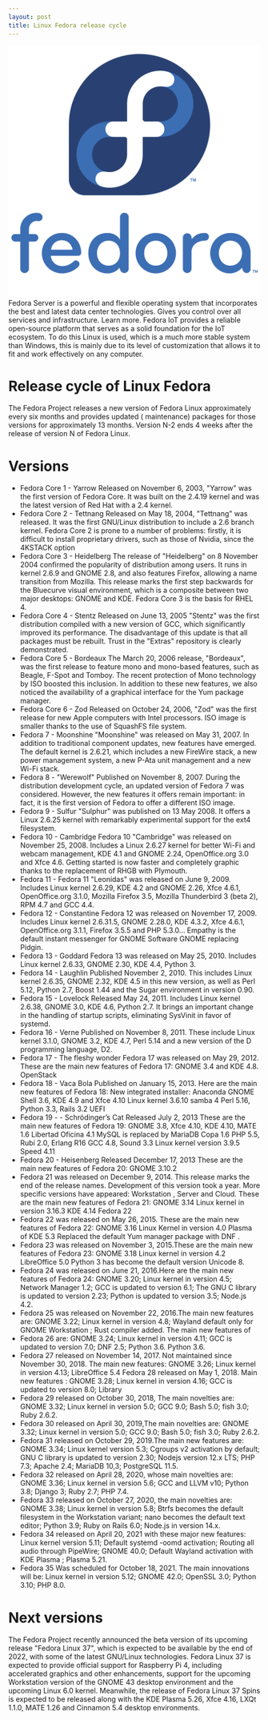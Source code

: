 ```yaml
---
layout: post
title: Linux Fedora release cycle
---
```

<div class="row">
    <div class="col-sm-2">
        <img src="/images/linux-fedora.png" alt="Linux Fedora logo"/>
    </div>
    <div class="col-sm-10">
        Fedora Server is a powerful and flexible operating system that incorporates the best and latest data center technologies. Gives you control over all services and infrastructure. Learn more. Fedora IoT provides a reliable open-source platform that serves as a solid foundation for the IoT ecosystem. To do this Linux is used, which is a much more stable system than Windows, this is mainly due to its level of customization that allows it to fit and work effectively on any computer.
    </div>
</div>

<meta property="og:title" content="Linux Fedora Release Cycle">
<meta property="og:description" content="An overview of the Fedora Linux release cycle, detailing its history, major versions, minor releases, and point releases, along with code examples demonstrating new features.">
<meta property="og:type" content="article">
<meta property="og:url" content="https://blog.released.info/2021/08/01/Linux-fedora.html">
<meta property="og:image" content="https://blog.released.info/images/linux-fedora.png">
<meta property="article:author" content="Released.info Blog Team">
<meta property="article:published_time" content="2021-08-01">


# Release cycle of Linux Fedora

The Fedora Project releases a new version of Fedora Linux approximately every six months and provides updated (
maintenance) packages for those versions for approximately 13 months. Version N-2 ends 4 weeks after the release of
version N of Fedora Linux.

# Versions

* Fedora Core 1 - Yarrow Released on November 6, 2003, "Yarrow" was the first version of Fedora Core. It was built on
  the 2.4.19 kernel and was the latest version of Red Hat with a 2.4 kernel.
* Fedora Core 2 - Tettnang Released on May 18, 2004, "Tettnang" was released. It was the first GNU/Linux distribution to
  include a 2.6 branch kernel. Fedora Core 2 is prone to a number of problems: firstly, it is difficult to install
  proprietary drivers, such as those of Nvidia, since the 4KSTACK option
* Fedora Core 3 - Heidelberg The release of "Heidelberg" on 8 November 2004 confirmed the popularity of distribution
  among users. It runs in kernel 2.6.9 and GNOME 2.8, and also features Firefox, allowing a name transition from
  Mozilla. This release marks the first step backwards for the Bluecurve visual environment, which is a composite
  between two major desktops: GNOME and KDE. Fedora Core 3 is the basis for RHEL 4.
* Fedora Core 4 - Stentz Released on June 13, 2005 "Stentz" was the first distribution compiled with a new version of
  GCC, which significantly improved its performance. The disadvantage of this update is that all packages must be
  rebuilt. Trust in the "Extras" repository is clearly demonstrated.
* Fedora Core 5 - Bordeaux The March 20, 2006 release, "Bordeaux", was the first release to feature mono and mono-based
  features, such as Beagle, F-Spot and Tomboy. The recent protection of Mono technology by ISO boosted this inclusion.
  In addition to these new features, we also noticed the availability of a graphical interface for the Yum package
  manager.
* Fedora Core 6 - Zod Released on October 24, 2006, "Zod" was the first release for new Apple computers with Intel
  processors. ISO image is smaller thanks to the use of SquashFS file system.
* Fedora 7 - Moonshine "Moonshine" was released on May 31, 2007. In addition to traditional component updates, new
  features have emerged. The default kernel is 2.6.21, which includes a new FireWire stack, a new power management
  system, a new P-Ata unit management and a new Wi-Fi stack.
* Fedora 8 -  "Werewolf" Published on November 8, 2007. During the distribution development cycle, an updated version of
  Fedora 7 was considered. However, the new features it offers remain important: in fact, it is the first version of
  Fedora to offer a different ISO image.
* Fedora 9 - Sulfur "Sulphur" was published on 13 May 2008. It offers a Linux 2.6.25 kernel with remarkably experimental
  support for the ext4 filesystem.
* Fedora 10 - Cambridge Fedora 10 "Cambridge" was released on November 25, 2008. Includes a Linux 2.6.27 kernel for
  better Wi-Fi and webcam management, KDE 4.1 and GNOME 2.24, OpenOffice.org 3.0 and Xfce 4.6. Getting started is now
  faster and completely graphic thanks to the replacement of RHGB with Plymouth.
* Fedora 11 - Fedora 11 "Leonidas" was released on June 9, 2009. Includes Linux kernel 2.6.29, KDE 4.2 and GNOME 2.26,
  Xfce 4.6.1, OpenOffice.org 3.1.0, Mozilla Firefox 3.5, Mozilla Thunderbird 3 (beta 2), RPM 4.7 and GCC 4.4.
* Fedora 12 - Constantine Fedora 12 was released on November 17, 2009. Includes Linux kernel 2.6.31.5, GNOME 2.28.0, KDE
  4.3.2, Xfce 4.6.1, OpenOffice.org 3.1.1, Firefox 3.5.5 and PHP 5.3.0... Empathy is the default instant messenger for
  GNOME Software GNOME replacing Pidgin.
* Fedora 13 - Goddard Fedora 13 was released on May 25, 2010. Includes Linux kernel 2.6.33, GNOME 2.30, KDE 4.4, Python
  3.
* Fedora 14 - Laughlin Published November 2, 2010. This includes Linux kernel 2.6.35, GNOME 2.32, KDE 4.5 in this new
  version, as well as Perl 5.12, Python 2.7, Boost 1.44 and the Sugar environment in version 0.90.
* Fedora 15 - Lovelock Released May 24, 2011. Includes Linux kernel 2.6.38, GNOME 3.0, KDE 4.6, Python 2.7. It brings an
  important change in the handling of startup scripts, eliminating SysVinit in favor of systemd.
* Fedora 16 - Verne Published on November 8, 2011. These include Linux kernel 3.1.0, GNOME 3.2, KDE 4.7, Perl 5.14 and a
  new version of the D programming language, D2.
* Fedora 17 - The fleshy wonder Fedora 17 was released on May 29, 2012. These are the main new features of Fedora 17:
  GNOME 3.4 and KDE 4.8. OpenStack
* Fedora 18 - Vaca Bola Published on January 15, 2013. Here are the main new features of Fedora 18: New integrated
  installer: Anaconda GNOME Shell 3.6, KDE 4.9 and Xfce 4.10 Linux kernel 3.6.10 samba 4 Perl 5.16, Python 3.3, Rails
  3.2 UEFI
* Fedora 19 - - Schrödinger’s Cat Released July 2, 2013 These are the main new features of Fedora 19: GNOME 3.8, Xfce
  4.10, KDE 4.10, MATE 1.6 Libertad Oficina 4.1 MySQL is replaced by MariaDB Copa 1.6 PHP 5.5, Rubí 2.0, Erlang R16 GCC
  4.8, Sound 3.3 Linux kernel version 3.9.5 Speed 4.11
* Fedora 20 - Heisenberg Released December 17, 2013 These are the main new features of Fedora 20: GNOME 3.10.2
* Fedora 21 was released on December 9, 2014. This release marks the end of the release names. Development of this
  version took a year. More specific versions have appeared: Workstation , Server and Cloud. These are the main new
  features of Fedora 21: GNOME 3.14 Linux kernel in version 3.16.3 KDE 4.14 Fedora 22
* Fedora 22 was released on May 26, 2015. These are the main new features of Fedora 22: GNOME 3.16 Linux Kernel in
  version 4.0 Plasma of KDE 5.3 Replaced the default Yum manager package with DNF .
* Fedora 23 was released on November 3, 2015.These are the main new features of Fedora 23: GNOME 3.18 Linux kernel in
  version 4.2 LibreOffice 5.0 Python 3 has become the default version Unicode 8.
* Fedora 24 was released on June 21, 2016.Here are the main new features of Fedora 24: GNOME 3.20; Linux kernel in
  version 4.5; Network Manager 1.2; GCC is updated to version 6.1; The GNU C library is updated to version 2.23; Python
  is updated to version 3.5; Node.js 4.2.
* Fedora 25 was released on November 22, 2016.The main new features are: GNOME 3.22; Linux kernel in version 4.8;
  Wayland default only for GNOME Workstation ; Rust compiler added. The main new features of
* Fedora 26 are: GNOME 3.24; Linux kernel in version 4.11; GCC is updated to version 7.0; DNF 2.5; Python 3.6. Python
  3.6.
* Fedora 27 released on November 14, 2017. Not maintained since November 30, 2018. The main new features: GNOME 3.26;
  Linux kernel in version 4.13; LibreOffice 5.4 Fedora 28 released on May 1, 2018. Main new features : GNOME 3.28; Linux
  kernel in version 4.16; GCC is updated to version 8.0; Library
* Fedora 29 released on October 30, 2018, The main novelties are: GNOME 3.32; Linux kernel in version 5.0; GCC 9.0; Bash
  5.0; fish 3.0; Ruby 2.6.2.
* Fedora 30 released on April 30, 2019,The main novelties are: GNOME 3.32; Linux kernel in version 5.0; GCC 9.0; Bash
  5.0; fish 3.0; Ruby 2.6.2.
* Fedora 31 released on October 29, 2019.The main new features are: GNOME 3.34; Linux kernel version 5.3; Cgroups v2
  activation by default; GNU C library is updated to version 2.30; Nodejs version 12.x LTS; PHP 7.3; Apache 2.4; MariaDB
  10,3; PostgreSQL 11.5.
* Fedora 32 released on April 28, 2020, whose main novelties are: GNOME 3.36; Linux kernel in version 5.6; GCC and LLVM
  v10; Python 3.8; Django 3; Ruby 2.7; PHP 7.4.
* Fedora 33 released on October 27, 2020, the main novelties are: GNOME 3.38; Linux kernel in version 5.8; Btrfs becomes
  the default filesystem in the Workstation variant; nano becomes the default text editor; Python 3.9; Ruby on Rails
  6.0; Node.js in version 14.x.
* Fedora 34 released on April 20, 2021 with these major new features: Linux kernel version 5.11; Default systemd -oomd
  activation; Routing all audio through PipeWire; GNOME 40.0; Default Wayland activation with KDE Plasma ; Plasma 5.21.
* Fedora 35 Was scheduled for October 18, 2021. The main innovations will be: Linux kernel in version 5.12; GNOME 42.0;
  OpenSSL 3.0; Python 3.10; PHP 8.0.

# Next versions

The Fedora Project recently announced the beta version of its upcoming release "Fedora Linux 37", which is expected to
be available by the end of 2022, with some of the latest GNU/Linux technologies. Fedora Linux 37 is expected to provide
official support for Raspberry Pi 4, including accelerated graphics and other enhancements, support for the upcoming
Workstation version of the GNOME 43 desktop environment and the upcoming Linux 6.0 kernel. Meanwhile, the release of
Fedora Linux 37 Spins is expected to be released along with the KDE Plasma 5.26, Xfce 4.16, LXQt 1.1.0, MATE 1.26 and
Cinnamon 5.4 desktop environments.
